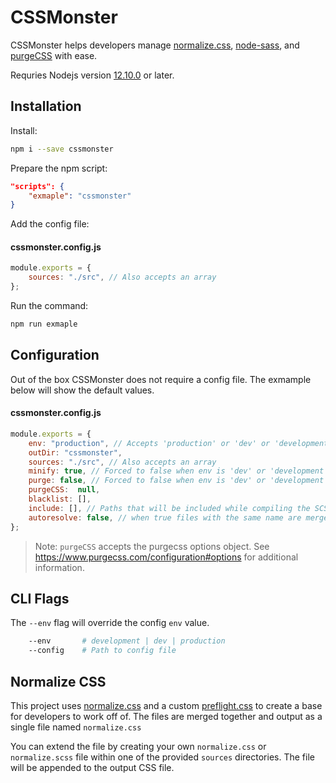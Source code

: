 # CSSMonster

CSSMonster helps developers manage [normalize.css](https://www.npmjs.com/package/normalize.css?activeTab=versions), [node-sass](https://www.npmjs.com/package/node-sass), and [purgeCSS](https://www.npmjs.com/package/purgecss) with ease.

Requries Nodejs version [12.10.0](https://nodejs.org/en/download/) or later.

## Installation

Install:

```bash
npm i --save cssmonster
```

Prepare the npm script:

```json
"scripts": {
    "exmaple": "cssmonster"
}
```

Add the config file:

#### cssmonster.config.js

```javascript
module.exports = {
    sources: "./src", // Also accepts an array
};
```

Run the command:

```bash
npm run exmaple
```

## Configuration

Out of the box CSSMonster does not require a config file. The exmample below will show the default values.

#### cssmonster.config.js

```javascript
module.exports = {
    env: "production", // Accepts 'production' or 'dev' or 'development', is overridden by the --env flag
    outDir: "cssmonster",
    sources: "./src", // Also accepts an array
    minify: true, // Forced to false when env is 'dev' or 'development' -- setting to false disables on production
    purge: false, // Forced to false when env is 'dev' or 'development' -- setting to false disables on produciton
    purgeCSS:  null,
    blacklist: [],
    include: [], // Paths that will be included while compiling the SCSS
    autoresolve: false, // when true files with the same name are merged together
};
```

> Note: `purgeCSS` accepts the purgecss options object. See https://www.purgecss.com/configuration#options for additional information.

## CLI Flags

The `--env` flag will override the config `env` value.

```bash
    --env       # development | dev | production
    --config    # Path to config file
```

## Normalize CSS

This project uses [normalize.css](https://github.com/necolas/normalize.css) and a custom [preflight.css](https://github.com/codewithkyle/cssmonster/blob/master/preflight.css) to create a base for developers to work off of. The files are merged together and output as a single file named `normalize.css`

You can extend the file by creating your own `normalize.css` or `normalize.scss` file within one of the provided `sources` directories. The file will be appended to the output CSS file.
